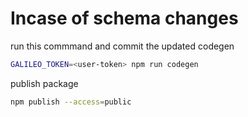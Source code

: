 # Incase of schema changes

run this commmand and commit the updated codegen
```bash
GALILEO_TOKEN=<user-token> npm run codegen
```

publish package
```bash
npm publish --access=public
```
